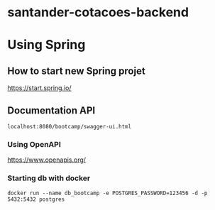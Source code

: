 # santander-cotacoes-backend



# Using Spring

## How to start new Spring projet

https://start.spring.io/


## Documentation API 

```
localhost:8080/bootcamp/swagger-ui.html
```


### Using OpenAPI

https://www.openapis.org/


### Starting db with docker

```
docker run --name db_bootcamp -e POSTGRES_PASSWORD=123456 -d -p 5432:5432 postgres
```